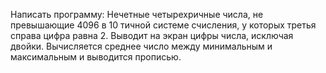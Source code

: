 Написать программу: Нечетные четырехричные числа, не превышающие 4096 в 10 тичной системе счисления, у которых третья справа цифра равна 2.
Выводит на экран цифры числа, исключая двойки. Вычисляется среднее число между минимальным и максимальным и выводится прописью.
